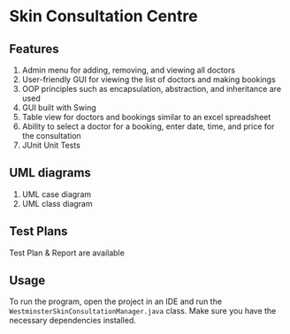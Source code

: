 # Skin Consultation Centre

## Features 

1. Admin menu for adding, removing, and viewing all doctors
2. User-friendly GUI for viewing the list of doctors and making bookings
3. OOP principles such as encapsulation, abstraction, and inheritance are used
4. GUI built with Swing
5. Table view for doctors and bookings similar to an excel spreadsheet
6. Ability to select a doctor for a booking, enter date, time, and price for the consultation
7. JUnit Unit Tests


## UML diagrams

1. UML case diagram
2. UML class diagram

## Test Plans

Test Plan & Report are available

## Usage 

To run the program, open the project in an IDE and run the ```WestminsterSkinConsultationManager.java``` class. Make sure you have the necessary dependencies installed.



 
